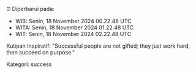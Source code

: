 ⏰ Diperbarui pada:
- WIB: Senin, 18 November 2024 00.22.48 UTC
- WITA: Senin, 18 November 2024 01.22.48 UTC
- WIT: Senin, 18 November 2024 02.22.48 UTC

Kutipan Inspiratif:
"Successful people are not gifted; they just work hard, then succeed on purpose."


Kategori: success

